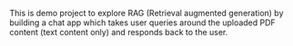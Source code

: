 This is demo project to explore RAG (Retrieval augmented generation) by building a chat app which takes user queries around the uploaded PDF content (text content only) and responds back to the user.
